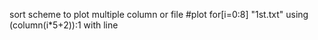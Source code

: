 sort scheme to plot multiple column or file
#plot for[i=0:8] "1st.txt" using (column(i*5+2)):1 with line


